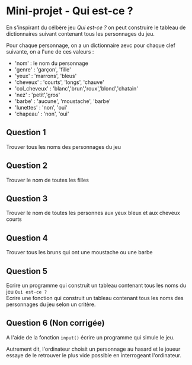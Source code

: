 # Mini-projet - Qui est-ce ?

En s'inspirant du célbère jeu *Qui est-ce ?* on peut construire le tableau de dictionnaires suivant contenant tous les personnages du jeu.

Pour chaque personnage, on a un dictionnaire aevc pour chaque clef suivante, on a l'une de ces valeurs :
* 'nom' : le nom du personnage
* 'genre' :  'garçon', 'fille'
* 'yeux' : 'marrons', 'bleus'
* 'cheveux' : 'courts', 'longs',  'chauve'
* 'col_cheveux' : 'blanc','brun','roux','blond','chatain'
* 'nez' : 'petit','gros'
* 'barbe' : 'aucune', 'moustache', 'barbe'
* 'lunettes' : 'non', 'oui'
* 'chapeau' : 'non', 'oui'

## Question 1

Trouver tous les noms des personnages du jeu

## Question 2

Trouver le nom de toutes les filles

## Question 3

Trouver le nom de toutes les personnes aux yeux bleux et aux cheveux courts

## Question 4

Trouver tous les bruns qui ont une moustache ou une barbe

## Question 5

Ecrire un programme qui construit un tableau contenant tous les noms du jeu `Qui est-ce ?`<br />
Ecrire une fonction qui construit un tableau contenant tous les noms des personnages du jeu selon un critère.

## Question 6 (Non corrigée)

A l'aide de la fonction `input()` écrire un programme qui simule le jeu.

Autrement dit, l'ordinateur choisit un personnage au hasard et le joueur essaye de le retrouver le plus vide possible en interrogeant l'ordinateur.
